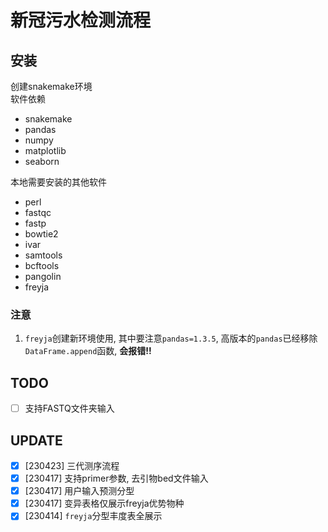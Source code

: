 # 新冠污水检测流程
## 安装  
创建snakemake环境  
软件依赖  
- snakemake
- pandas
- numpy
- matplotlib
- seaborn

本地需要安装的其他软件  
- perl
- fastqc
- fastp
- bowtie2
- ivar
- samtools
- bcftools
- pangolin
- freyja

### 注意  
1. `freyja`创建新环境使用, 其中要注意`pandas=1.3.5`, 高版本的`pandas`已经移除`DataFrame.append`函数, **会报错!!**  

## TODO
- [ ] 支持FASTQ文件夹输入

## UPDATE
- [x] [230423] 三代测序流程
- [x] [230417] 支持primer参数, 去引物bed文件输入  
- [x] [230417] 用户输入预测分型
- [x] [230417] 变异表格仅展示freyja优势物种
- [x] [230414] `freyja`分型丰度表全展示  

